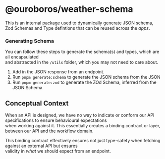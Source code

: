 # @ouroboros/weather-schema

This is an internal package used to dynamically generate JSON schema, Zod Schemas and Type defintions that can be reused across the _apps_. 

### Generating Schema
You can follow these steps to generate the schema(s) and types, which are all encapsulated  
and abstracted in the `/utils` folder, which you may not need to care about.

1. Add in the JSON response from an endpoint.
2. Run `pnpm generate:schema` to generate the JSON schema from the JSON
3. Run `pnpm generate:zod` to generate the ZOd Schema, inferred from the JSON Schema.

## Conceptual Context
When an API is designed, we have no way to indicate or conform our API specifications to ensure behavioural expectations  
when working against it. This essentially creates a binding contract or layer, between our API and the workflow domain.

This binding contract effectively ensures not just type-safety when fetching against an external API but ensures  
validity in _what_ we should expect from an endpoint.